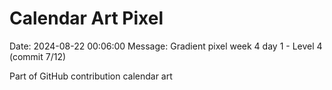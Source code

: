 # Calendar Art Pixel

Date: 2024-08-22 00:06:00
Message: Gradient pixel week 4 day 1 - Level 4 (commit 7/12)

Part of GitHub contribution calendar art

